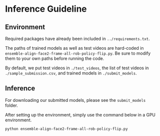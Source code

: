 # Inference Guideline

## Environment
Required packages have already been included in `../requirements.txt`.

The paths of trained models as well as test videos are hard-coded in `ensemble-align-face2-frame-all-rob-policy-flip.py`. Be sure to modify them to your own paths before running the code.

By default, we put test videos in `./test_videos`, the list of test videos in `./sample_submission.csv`, and trained models in `./submit_models`.

## Inference
For downloading our submitted models, please see the `submit_models` folder.

After setting up the environment, simply use the command below in a GPU environment.
```
python ensemble-align-face2-frame-all-rob-policy-flip.py
```
